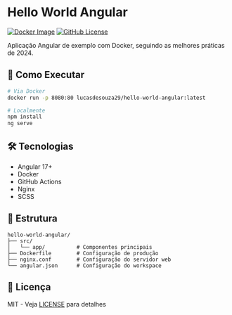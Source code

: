 # Hello World Angular

[![Docker Image](https://img.shields.io/docker/pulls/lucasdesouza29/hello-world-angular)](https://hub.docker.com/r/lucasdesouza29/hello-world-angular)
[![GitHub License](https://img.shields.io/github/license/lucasdesouza29/hello-world-angular)](LICENSE)

Aplicação Angular de exemplo com Docker, seguindo as melhores práticas de 2024.

## 🚀 Como Executar

```bash
# Via Docker
docker run -p 8080:80 lucasdesouza29/hello-world-angular:latest

# Localmente
npm install
ng serve
```

## 🛠 Tecnologias
- Angular 17+
- Docker
- GitHub Actions
- Nginx
- SCSS

## 📂 Estrutura
```
hello-world-angular/
├── src/
│   └── app/          # Componentes principais
├── Dockerfile        # Configuração de produção
├── nginx.conf        # Configuração do servidor web
└── angular.json      # Configuração do workspace
```

## 📄 Licença
MIT - Veja [LICENSE](LICENSE) para detalhes